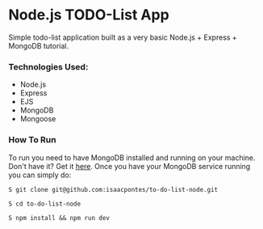 # Node.js TODO-List App

Simple todo-list application built as a very basic Node.js + Express + MongoDB tutorial.

### Technologies Used:

- Node.js
- Express
- EJS
- MongoDB
- Mongoose

### How To Run

To run you need to have MongoDB installed and running on your machine. Don't have it? Get it [here](https://docs.mongodb.com/manual/installation/).
Once you have your MongoDB service running you can simply do:

```S git clone git@github.com:isaacpontes/to-do-list-node.git```

```S cd to-do-list-node```

```S npm install && npm run dev```

